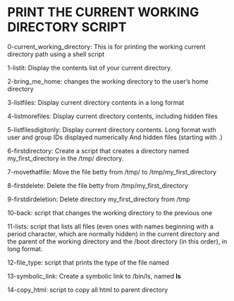 # PRINT THE CURRENT WORKING DIRECTORY SCRIPT
0-current_working_directory: This is for printing the working current directory path using a shell script

1-listit: Display the contents list of your current directory.

2-bring_me_home: changes the working directory to the user’s home directory

3-listfiles: Display current directory contents in a long format

4-listmorefiles: Display current directory contents, including hidden files

5-listfilesdigitonly: Display current directory contents.
     Long format
     wsth user and group IDs displayed numerically
     And hidden files (starting with .)

6-firstdirectory: Create a script that creates a directory named my_first_directory in the /tmp/ directory.

7-movethatfile: Move the file betty from /tmp/ to /tmp/my_first_directory

8-firstdelete: Delete the file betty from /tmp/my_first_directory

9-firstdirdeletion: Delete directory my_first_directory from /tmp

10-back: script that changes the working directory to the previous one

11-lists: script that lists all files (even ones with names beginning with a period character, which are normally hidden) in the current directory and the parent of the working directory and the /boot directory (in this order), in long format.

12-file_type: script that prints the type of the file named

13-symbolic_link: Create a symbolic link to /bin/ls, named __ls__


14-copy_html: script to copy all html to parent directory
